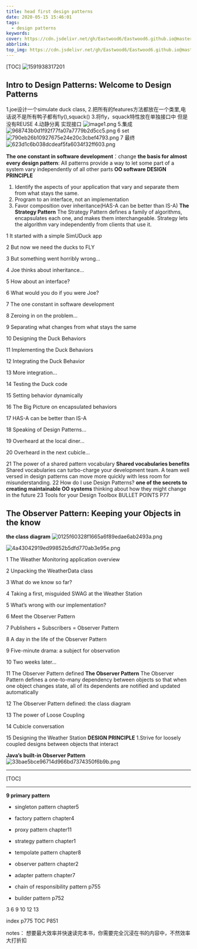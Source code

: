 ```yaml
---
title: head first design patterns
date: 2020-05-15 15:46:01
tags:
  - design patterns
keywords:
cover: https://cdn.jsdelivr.net/gh/Eastwood6/Eastwood6.github.io@master/img/https.jpg
abbrlink:
top_img: https://cdn.jsdelivr.net/gh/Eastwood6/Eastwood6.github.io@master/img/TB10Vh7SpXXXXbZaFXXXXXXXXXX-2880-1080.jpgm
---
```


[TOC]
![1591938317201](pic/image.png)

## Intro to Design Patterns: Welcome to Design Patterns
1.joe设计一个simulate duck class,
2.把所有的features方法都放在一个类里,电话说不是所有鸭子都有fly(),squack()
3.将fly，squack特性放在单独接口中 但是没有REUSE
4.动静分离 实现接口   ![image1.png](pic/image1.png)
5.集成![968743b0d1f92f77fa07a7779b2d5cc5.png](pic/image2.png)
6 set ![790eb26b10927675e24e20c3cbef4793.png](pic/image3.png)
7 最终![623d1c6b038dcdeaf5fa6034f32ff603.png](pic/image4.png)

**The one constant in software development**：change
**the basis for almost every design pattern**:
All patterns provide a way to let some part of a system vary independently of all other parts
**OO software DESIGN PRINCIPLE**

1. Identify the aspects of your application that vary and separate them from what stays the same.
2. Program to an interface, not an implementation
3. Favor composition over inheritance(HAS-A can be better than IS-A)
**The Strategy Pattern**
The Strategy Pattern defines a family of algorithms, encapsulates each one, and makes them interchangeable. Strategy lets the algorithm vary independently from clients that use it.

1 It started with a simple SimUDuck app

2 But now we need the ducks to FLY

3 But something went horribly wrong...

4 Joe thinks about inheritance...

5 How about an interface?

6 What would you do if you were Joe?

7 The one constant in software development

8 Zeroing in on the problem...

9 Separating what changes from what stays the same

10 Designing the Duck Behaviors

11 Implementing the Duck Behaviors

12 Integrating the Duck Behavior

13 More integration...

14 Testing the Duck code

15 Setting behavior dynamically

16 The Big Picture on encapsulated behaviors

17 HAS-A can be better than IS-A

18 Speaking of Design Patterns...

19 Overheard at the local diner...

20 Overheard in the next cubicle...

21 The power of a shared pattern vocabulary
**Shared vocabularies benefits**
Shared vocabularies can turbo-charge your development team. A team well versed in design patterns can move more quickly with less room for misunderstanding.
22 How do I use Design Patterns?
**one of the secrets to creating maintainable OO systems**
thinking about how they might change in the future
23 Tools for your Design Toolbox
BULLET POINTS P77

## The Observer Pattern: Keeping your Objects in the know

**the class diagram**
![0125f60328f1665a6f89edae6ab2493a.png](pic/image5.png)

![4a43042919ed99852b5dfd770ab3e95e.png](pic/image6.png)


1 The Weather Monitoring application overview

2 Unpacking the WeatherData class

3 What do we know so far?

4 Taking a first, misguided SWAG at the Weather Station

5 What’s wrong with our implementation?

6 Meet the Observer Pattern

7 Publishers + Subscribers = Observer Pattern

8 A day in the life of the Observer Pattern

9 Five-minute drama: a subject for observation

10 Two weeks later...

11 The Observer Pattern defined
**The Observer Pattern**
The Observer Pattern defines a one-to-many dependency between objects so that when one object changes state, all of its dependents are notified and updated automatically

12 The Observer Pattern defined: the class diagram

13 The power of Loose Coupling

14 Cubicle conversation

15 Designing the Weather Station
**DESIGN PRINCIPLE**
1.Strive for loosely coupled designs between objects that interact

**Java’s built-in Observer Pattern**
![33bae5bce96714d966bd7374350f6b9b.png](pic/image7.png)

****
[TOC]
****

**9 primary pattern**

- singleton pattern   chapter5

- factory pattern  chapter4 

- proxy pattern  chapter11

- strategy pattern  chapter1

- tempolate pattern  chapter8 

- observer pattern  chapter2

- adapter pattern  chapter7

- chain of responsibility pattern     p755

- builder pattern                        p752

3 6 9 10 12 13

index p775
TOC P851

notes：
想要最大效率并快速读完本书，你需要完全沉浸在书的内容中，不然效率大打折扣

